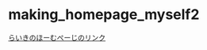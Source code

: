 # making_homepage_myself2
[らいきのほーむぺーじのリンク](https://raiki29100102.github.io/making_homepage_myself2/)